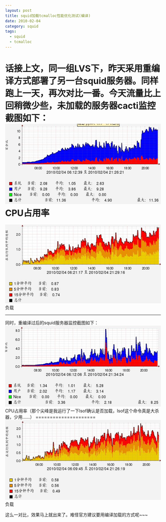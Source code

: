 ```yaml
---
layout: post
title: squid加载tcmalloc性能优化测试(编译)
date: 2010-02-04
category: squid
tags:
  - squid
  - tcmalloc
---
```


话接上文，同一组LVS下，昨天采用重编译方式部署了另一台squid服务器。同样跑上一天，再次对比一番。今天流量比上回稍微少些，未加载的服务器cacti监控截图如下：
<img src="/images/uploads/62d80b5eh73140310b076690.jpg" alt="" title="cpu" width="573" height="259" class="alignnone size-full wp-image-2565" />
CPU占用率
=====================
<img src="/images/uploads/62d80b5eh73140316c9a2690.jpg" alt="" title="loadavg" width="569" height="254" class="alignnone size-full wp-image-2567" />
负载
<hr />
同时，重编译过后的squid服务器监控截图如下：
<img src="/images/uploads/62d80b5eh7314031cd5b3690.jpg" alt="" title="cpu-new" width="572" height="261" class="alignnone size-full wp-image-2568" />
CPU占用率（那个尖峰是我运行了一下lsof确认是否加载，lsof这个命令真是大杀器，少用……）
=====================
<img src="/images/uploads/62d80b5eh731403230ce5690.jpg" alt="" title="loadavg-new" width="570" height="258" class="alignnone size-full wp-image-2569" />
负载

这么一对比，效果马上就出来了。难怪官方建议要用编译加载的方式呢~~~


